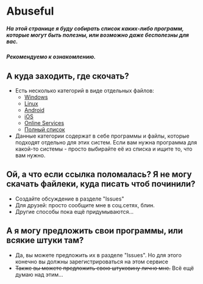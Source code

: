 # Abuseful 
##### На этой странице я буду собирать список каких-либо программ, которые могут быть полезны, или возможно даже бесполезны для вас.
##### Рекомендуемо к ознакомлению.

## А куда заходить, где скочать?
- Есть несколько категорий в виде отдельных файлов:
  - [Windows](/systems/windows.md)
  - [Linux](/systems/linux.md)
  - [Android](/systems/android.md)
  - [iOS](/systems/ios.md)
  - [Online Services](/systems/online.md)
  - [Полный список]()
- Данные категории содержат в себе программы и файлы, которые подходят отдельно для этих систем. Если вам нужна программа для какой-то системы - просто выбирайте её из списка и ищите то, что вам нужно.

## Ой, а что если ссылка поломалась? Я не могу скачать файлеки, куда писать чтоб починили?
- Создайте обсуждение в разделе "Issues"
- Для друзей: просто сообщите мне в соц.сетях, блин.
- Другие способы пока ещё придумываются...

## А я могу предложить свои программы, или всякие штуки там?
- Да, вы можете предложить их в разделе "Issues". Но для этого конечно вы должны зарегистрироваться на этом сервисе
- ~~Также вы можете предложить свою штуковину лично мне.~~ Всё ещё думаю над этим...

